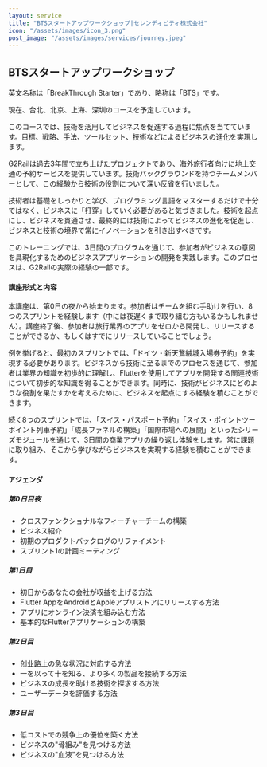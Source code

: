 ```yaml
---
layout: service
title: "BTSスタートアップワークショップ|セレンディピティ株式会社"
icon: "/assets/images/icon_3.png"
post_image: "/assets/images/services/journey.jpeg"
---
```


<h2>BTSスタートアップワークショップ</h2>

英文名称は「BreakThrough Starter」であり、略称は「BTS」です。

現在、台北、北京、上海、深圳のコースを予定しています。

このコースでは、技術を活用してビジネスを促進する過程に焦点を当てています。目標、戦略、手法、ツールセット、技術などによるビジネスの進化を実現します。

G2Railは過去3年間で立ち上げたプロジェクトであり、海外旅行者向けに地上交通の予約サービスを提供しています。技術バックグラウンドを持つチームメンバーとして、この経験から技術の役割について深い反省を行いました。

技術者は基礎をしっかりと学び、プログラミング言語をマスターするだけで十分ではなく、ビジネスに「打穿」していく必要があると気づきました。技術を起点にし、ビジネスを貫通させ、最終的には技術によってビジネスの進化を促進し、ビジネスと技術の境界で常にイノベーションを引き出すべきです。

このトレーニングでは、3日間のプログラムを通じて、参加者がビジネスの意図を具現化するためのビジネスアプリケーションの開発を実践します。このプロセスは、G2Railの実際の経験の一部です。

#### 講座形式と内容

本講座は、第0日の夜から始まります。参加者はチームを組む手助けを行い、8つのスプリントを経験します（中には夜遅くまで取り組む方もいるかもしれません）。講座終了後、参加者は旅行業界のアプリをゼロから開発し、リリースすることができるか、もしくはすでにリリースしていることでしょう。

例を挙げると、最初のスプリントでは、「ドイツ・新天鵞絨城入場券予約」を実現する必要があります。ビジネスから技術に至るまでのプロセスを通じて、参加者は業界の知識を初歩的に理解し、Flutterを使用してアプリを開発する関連技術について初歩的な知識を得ることができます。同時に、技術がビジネスにどのような役割を果たすかを考えるために、ビジネスを起点にする経験を積むことができます。

続く8つのスプリントでは、「スイス・パスポート予約」「スイス・ポイントツーポイント列車予約」「成長ファネルの構築」「国際市場への展開」といったシリーズモジュールを通じて、3日間の商業アプリの繰り返し体験をします。常に課題に取り組み、そこから学びながらビジネスを実現する経験を積むことができます。

#### アジェンダ

##### 第0日目夜

* クロスファンクショナルなフィーチャーチームの構築
* ビジネス紹介
* 初期のプロダクトバックログのリファイメント
* スプリント1の計画ミーティング

##### 第1日目 

* 初日からあなたの会社が収益を上げる方法
* Flutter AppをAndroidとAppleアプリストアにリリースする方法
* アプリにオンライン決済を組み込む方法
* 基本的なFlutterアプリケーションの構築

##### 第2日目 

* 创业路上の急な状況に対応する方法
* 一を以って十を知る、より多くの製品を接続する方法
* ビジネスの成長を助ける技術を探求する方法
* ユーザーデータを評価する方法

##### 第3日目 

* 低コストでの競争上の優位を築く方法
* ビジネスの"骨組み"を見つける方法
* ビジネスの"血液"を見つける方法